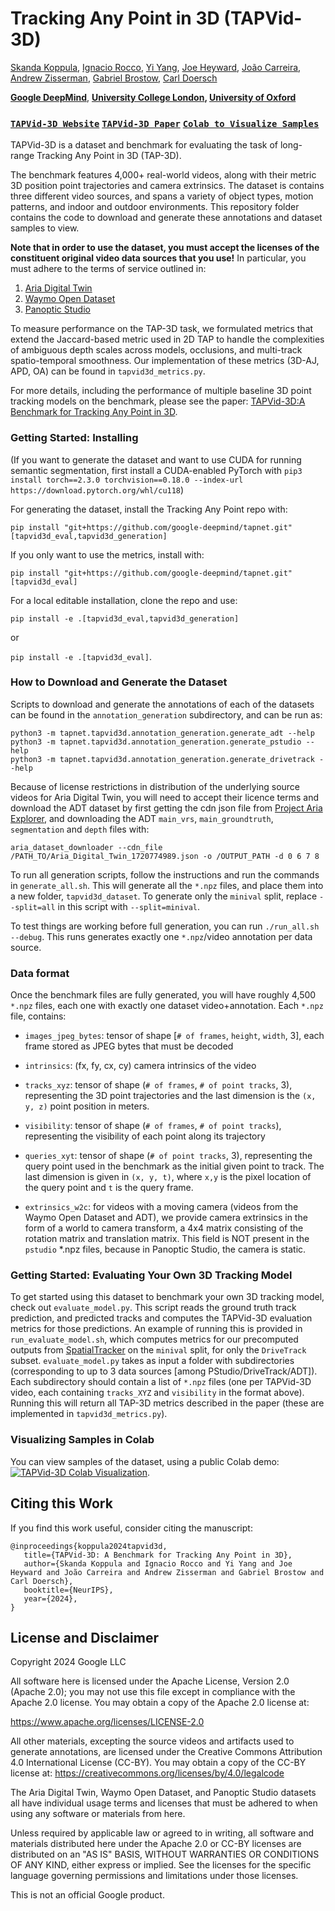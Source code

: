 <!-- mdlint off(WHITESPACE_LINE_LENGTH) -->
# Tracking Any Point in 3D (TAPVid-3D)

[Skanda Koppula](https://skoppula.com/), [Ignacio Rocco](https://www.irocco.info/), [Yi Yang](https://yangyi02.github.io/), [Joe Heyward](https://uk.linkedin.com/in/joe-heyward-71623595), [João Carreira](https://uk.linkedin.com/in/jo%C3%A3o-carreira-56238a7), [Andrew Zisserman](https://www.robots.ox.ac.uk/~az/), [Gabriel Brostow](http://www0.cs.ucl.ac.uk/staff/G.Brostow/), [Carl Doersch](http://www.carldoersch.com/)

**[Google DeepMind](https://deepmind.google/)**, **[University College London](http://vis.cs.ucl.ac.uk/home/), [University of Oxford](https://www.robots.ox.ac.uk/~vgg/)**

### [`TAPVid-3D Website`](https://tapvid3d.github.io/) [`TAPVid-3D Paper`](https://arxiv.org/abs/2407.05921) [`Colab to Visualize Samples`](https://colab.research.google.com/github/google-deepmind/tapnet/blob/main/tapnet/tapvid3d/colab/load_and_visualize_tapvid3d_samples.ipynb)

TAPVid-3D is a dataset and benchmark for evaluating the task of long-range
Tracking Any Point in 3D (TAP-3D).

The benchmark features 4,000+ real-world videos, along with their metric 3D
position point trajectories and camera extrinsics. The dataset is contains three
different video sources, and spans a variety of object types, motion patterns,
and indoor and outdoor environments. This repository folder contains the code to
 download and generate these annotations and dataset samples to view.

**Note that in order to use the dataset, you must accept the licenses of the
constituent original video data sources that you use!** In particular, you must
adhere to the terms of service outlined in:

1. [Aria Digital Twin](https://www.projectaria.com/datasets/adt/license/)
2. [Waymo Open Dataset](https://waymo.com/open/terms/)
3. [Panoptic Studio](http://domedb.perception.cs.cmu.edu/)

To measure performance on the TAP-3D task, we formulated metrics that extend the
Jaccard-based metric used in 2D TAP to handle the complexities of ambiguous
depth scales across models, occlusions, and multi-track spatio-temporal
smoothness. Our implementation of these metrics (3D-AJ, APD, OA) can be found in
`tapvid3d_metrics.py`.

For more details, including the performance of multiple baseline 3D point
tracking models on the benchmark, please see the paper:
[TAPVid-3D:A Benchmark for Tracking Any Point in 3D](http://arxiv.org).

### Getting Started: Installing

(If you want to generate the dataset and want to use CUDA for running semantic segmentation, first install a CUDA-enabled PyTorch with `pip3 install torch==2.3.0 torchvision==0.18.0 --index-url https://download.pytorch.org/whl/cu118`)

For generating the dataset, install the Tracking Any Point repo with:

`pip install "git+https://github.com/google-deepmind/tapnet.git"[tapvid3d_eval,tapvid3d_generation]`

If you only want to use the metrics, install with:

`pip install "git+https://github.com/google-deepmind/tapnet.git"[tapvid3d_eval]`

For a local editable installation, clone the repo and use:

`pip install -e .[tapvid3d_eval,tapvid3d_generation]`

or

`pip install -e .[tapvid3d_eval]`.

### How to Download and Generate the Dataset

Scripts to download and generate the annotations of each of the datasets can be
found in the `annotation_generation` subdirectory, and can be run as:

```
python3 -m tapnet.tapvid3d.annotation_generation.generate_adt --help
python3 -m tapnet.tapvid3d.annotation_generation.generate_pstudio --help
python3 -m tapnet.tapvid3d.annotation_generation.generate_drivetrack --help
```

Because of license restrictions in distribution of the underlying source videos
for Aria Digital Twin, you will need to accept their licence terms and download
the ADT dataset by first getting the cdn json file from
[Project Aria Explorer](https://explorer.projectaria.com/?v=%22Aria+Digital+Twin%22),
and downloading the ADT `main_vrs`, `main_groundtruth`, `segmentation` and `depth` files with:

`aria_dataset_downloader --cdn_file /PATH_TO/Aria_Digital_Twin_1720774989.json -o /OUTPUT_PATH -d 0 6 7 8`

To run all generation scripts, follow the instructions and run the commands in
`generate_all.sh`. This will generate all the `*.npz` files, and place them into
a new folder, `tapvid3d_dataset`. To generate only the `minival` split,
replace `--split=all` in this script with `--split=minival`.

To test things are working before full generation, you can run `./run_all.sh
--debug`. This runs generates exactly one `*.npz`/video annotation per data
source.

### Data format

Once the benchmark files are fully generated, you will have roughly 4,500
`*.npz` files, each one with exactly one dataset video+annotation. Each `*.npz`
file, contains:

*  `images_jpeg_bytes`: tensor of shape [`# of frames`, `height`, `width`, 3],
  each frame stored as JPEG bytes that must be decoded

*  `intrinsics`: (fx, fy, cx, cy) camera intrinsics of the video

*  `tracks_xyz`: tensor of shape (`# of frames`, `# of point tracks`, 3),
  representing the 3D point trajectories and the last dimension is the `(x, y,
  z)` point position in meters.

*  `visibility`: tensor of shape (`# of frames`, `# of point tracks`),
  representing the visibility of each point along its trajectory

*  `queries_xyt`: tensor of shape (`# of point tracks`, 3), representing the
  query point used in the benchmark as the initial given point to track. The
  last dimension is given in `(x, y, t)`, where `x,y` is the pixel location of
  the query point and `t` is the query frame.

*  `extrinsics_w2c`: for videos with a moving camera (videos from the Waymo
  Open Dataset and ADT), we provide camera extrinsics in the form of a world
  to camera transform, a 4x4 matrix consisting of the rotation matrix and
  translation matrix. This field is NOT present in the `pstudio` *.npz files,
  because in Panoptic Studio, the camera is static.

### Getting Started: Evaluating Your Own 3D Tracking Model

To get started using this dataset to benchmark your own 3D tracking model, check
out `evaluate_model.py`. This script reads the ground truth track prediction,
and predicted tracks and computes the TAPVid-3D evaluation metrics for those
predictions. An example of running this is provided in `run_evaluate_model.sh`,
which computes metrics for our precomputed outputs from
[SpatialTracker](https://henry123-boy.github.io/SpaTracker/) on the `minival`
split, for only the `DriveTrack` subset. `evaluate_model.py`
takes as input a folder with subdirectories (corresponding to up to 3 data
sources [among PStudio/DriveTrack/ADT]). Each
subdirectory should contain a list of `*.npz` files
(one per TAPVid-3D video, each containing
`tracks_XYZ` and `visibility` in the format above).
Running this will return all TAP-3D metrics
described in the paper (these are implemented in `tapvid3d_metrics.py`).

### Visualizing Samples in Colab

You can view samples of the dataset, using a public Colab demo:
<a target="https://colab.research.google.com/github/google-deepmind/tapnet/blob/main/tapnet/tapvid3d/colab/load_and_visualize_tapvid3d_samples.ipynb" href=""><img src="https://colab.research.google.com/assets/colab-badge.svg" alt="TAPVid-3D Colab Visualization"/></a>.

## Citing this Work

If you find this work useful, consider citing the manuscript:

```
@inproceedings{koppula2024tapvid3d,
   title={TAPVid-3D: A Benchmark for Tracking Any Point in 3D},
   author={Skanda Koppula and Ignacio Rocco and Yi Yang and Joe Heyward and João Carreira and Andrew Zisserman and Gabriel Brostow and Carl Doersch},
   booktitle={NeurIPS},
   year={2024},
}
```

## License and Disclaimer

Copyright 2024 Google LLC

All software here is licensed under the Apache License, Version 2.0 (Apache
2.0); you may not use this file except in compliance with the Apache 2.0
license. You may obtain a copy of the Apache 2.0 license at:

https://www.apache.org/licenses/LICENSE-2.0

All other materials, excepting the source videos and artifacts used to generate
annotations, are licensed under the Creative Commons Attribution 4.0
International License (CC-BY). You may obtain a copy of the CC-BY license at:
https://creativecommons.org/licenses/by/4.0/legalcode

The Aria Digital Twin, Waymo Open Dataset, and Panoptic Studio datasets all
have individual usage terms and licenses that must be adhered to when using any
software or materials from here.

Unless required by applicable law or agreed to in writing, all software and
materials distributed here under the Apache 2.0 or CC-BY licenses are
distributed on an "AS IS" BASIS, WITHOUT WARRANTIES OR CONDITIONS OF ANY KIND,
either express or implied. See the licenses for the specific language governing
permissions and limitations under those licenses.

This is not an official Google product.
